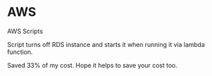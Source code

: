 # AWS
AWS Scripts

Script turns off RDS instance and starts it when running it via lambda function.

Saved 33% of my cost. Hope it helps to save your cost too.
